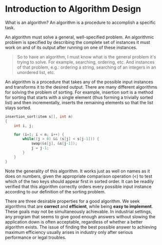 # Introduction to Algorithm Design

What is an algorithm? An algorithm is a procedure to accomplish a specific task.

An algorithm must solve a general, well-specified problem. An algorithmic problem is specified by describing the complete set of instances it must work on and of its output after running on one of these instances.

> So to have an algorithm, I must know what is the general problem it's trying to solve. For example, searching, ordering, etc. And instances of that problem, e.g.: ordering a string, searching of an integers in an unordered list, etc.

An algorithm is a procedure that takes any of the possible input instances and transforms it to the desired
output. There are many different algorithms for solving the problem of sorting. For example, insertion
sort is a method for sorting that starts with a single element (thus forming a trivially sorted list) and
then incrementally, inserts the remaining elements so that the list stays sorted.

```c
insertion_sort(item s[], int n)
{
	int i, j;

	for (i=1; i < n; i++) {
		while((j > 0) && (s[j] < s[j-1])) {
			swap(&s[j], &s[j-1]);
			j = j-1;
		}
	}
}
```

Note the generality of this algorithm. It works just as well on names as it does on numbers, given the
appropriate comparison operation (<) to test which of the two keys should appear first in sorted order.
It can be readily verified that this algorithm correctly orders every possible input instance according to our
definition of the sorting problem.

There are three desirable properties for a good algorithm. We seek algorithms that are **correct** and **efficient**, while being **easy to implement**. These goals may not be simultaneously achievable. In
industrial settings, any program that seems to give good enough answers without slowing the application down
is often acceptable, regardless of whether a better algorithm exists. The issue of finding the best
possible answer to achieving maximum efficiency usually arises in industry only after serious performance
or legal troubles.
